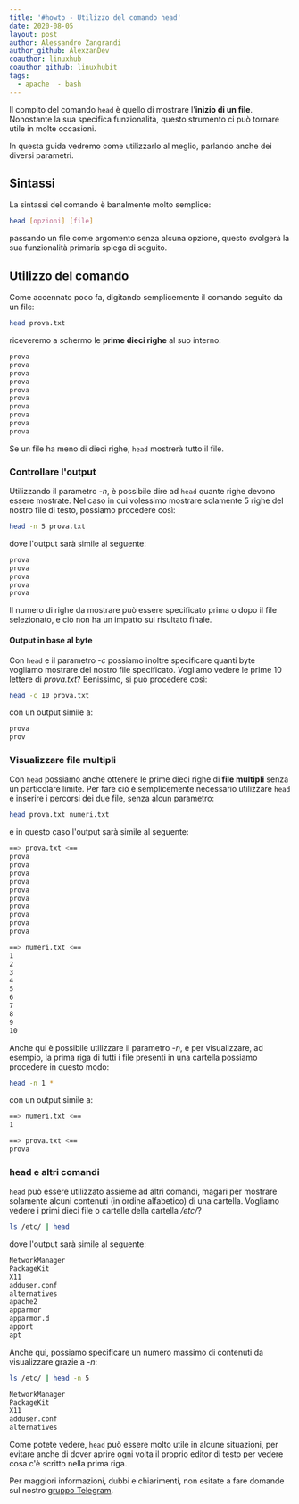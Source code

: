 ```yaml
---
title: '#howto - Utilizzo del comando head'
date: 2020-08-05
layout: post
author: Alessandro Zangrandi
author_github: AlexzanDev
coauthor: linuxhub
coauthor_github: linuxhubit
tags:
  - apache  - bash
---
```

Il compito del comando `head` è quello di mostrare l'**inizio di un file**. Nonostante la sua specifica funzionalità, questo strumento ci può tornare utile in molte occasioni.

In questa guida vedremo come utilizzarlo al meglio, parlando anche dei diversi parametri.

## Sintassi

La sintassi del comando è banalmente molto semplice:

```bash
head [opzioni] [file]
```

passando un file come argomento senza alcuna opzione, questo svolgerà la sua funzionalità primaria spiega di seguito.

## Utilizzo del comando

Come accennato poco fa, digitando semplicemente il comando seguito da un file:

```bash
head prova.txt
```

riceveremo a schermo le **prime dieci righe** al suo interno:

```bash
prova
prova
prova
prova
prova
prova
prova
prova
prova
prova
```

Se un file ha meno di dieci righe, `head` mostrerà tutto il file.

### Controllare l'output

Utilizzando il parametro *-n*, è possibile dire ad `head` quante righe devono essere mostrate. Nel caso in cui volessimo mostrare solamente 5 righe del nostro file di testo, possiamo procedere così:

```bash
head -n 5 prova.txt
```

dove l'output sarà simile al seguente:

```bash
prova
prova
prova
prova
prova
```

Il numero di righe da mostrare può essere specificato prima o dopo il file selezionato, e ciò non ha un impatto sul risultato finale.

#### Output in base al byte

Con `head` e il parametro *-c* possiamo inoltre specificare quanti byte vogliamo mostrare del nostro file specificato. Vogliamo vedere le prime 10 lettere di *prova.txt*? Benissimo, si può procedere così:

```bash
head -c 10 prova.txt
```

con un output simile a:

```bash
prova
prov
```

### Visualizzare file multipli

Con `head` possiamo anche ottenere le prime dieci righe di **file multipli** senza un particolare limite. Per fare ciò è semplicemente necessario utilizzare `head` e inserire i percorsi dei due file, senza alcun parametro:

```bash
head prova.txt numeri.txt
```

e in questo caso l'output sarà simile al seguente:

```bash
==> prova.txt <==
prova
prova
prova
prova
prova
prova
prova
prova
prova
prova

==> numeri.txt <==
1
2
3
4
5
6
7
8
9
10
```

Anche qui è possibile utilizzare il parametro *-n*, e per visualizzare, ad esempio, la prima riga di tutti i file presenti in una cartella possiamo procedere in questo modo:

```bash
head -n 1 *
```

con un output simile a:

```bash
==> numeri.txt <==
1

==> prova.txt <==
prova
```

### head e altri comandi

`head` può essere utilizzato assieme ad altri comandi, magari per mostrare solamente alcuni contenuti (in ordine alfabetico) di una cartella. Vogliamo vedere i primi dieci file o cartelle della cartella */etc/*?

```bash
ls /etc/ | head
```

dove l'output sarà simile al seguente:

```bash
NetworkManager
PackageKit
X11
adduser.conf
alternatives
apache2
apparmor
apparmor.d
apport
apt
```

Anche qui, possiamo specificare un numero massimo di contenuti da visualizzare grazie a *-n*:

```bash
ls /etc/ | head -n 5
```

```bash
NetworkManager
PackageKit
X11
adduser.conf
alternatives
```

Come potete vedere, `head` può essere molto utile in alcune situazioni, per evitare anche di dover aprire ogni volta il proprio editor di testo per vedere cosa c'è scritto nella prima riga.


Per maggiori informazioni, dubbi e chiarimenti, non esitate a fare domande sul nostro [gruppo Telegram](https://t.me/linuxpeople).